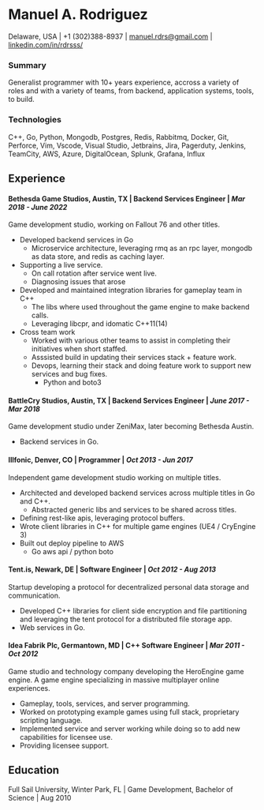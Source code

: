 # Manuel A. Rodriguez
Delaware, USA | +1 (302)388-8937 | manuel.rdrs@gmail.com | [linkedin.com/in/rdrsss/](https://www.linkedin.com/in/rdrsss/)

### Summary
Generalist programmer with 10+ years experience, accross a variety of roles and with a variety of teams, from backend, application systems, tools, to build. 

### Technologies
C++, Go, Python, Mongodb, Postgres, Redis, Rabbitmq, Docker, Git, Perforce, Vim, Vscode, Visual Studio, Jetbrains, Jira, Pagerduty, Jenkins, TeamCity, AWS, Azure, DigitalOcean, Splunk, Grafana, Influx

## Experience
#### Bethesda Game Studios, Austin, TX | Backend Services Engineer | _Mar 2018 - June 2022_
Game development studio, working on Fallout 76 and other titles.
* Developed backend services in Go
  * Microservice architecture, leveraging rmq as an rpc layer, mongodb as data store, and redis as caching layer.
* Supporting a live service.
  * On call rotation after service went live.
  * Diagnosing issues that arose
* Developed and maintained integration libraries for gameplay team in C++
  * The libs where used throughout the game engine to make backend calls.
  * Leveraging libcpr, and idomatic C++11(14)
* Cross team work
  * Worked with various other teams to assist in completing their initiatives when short staffed. 
  * Asssisted build in updating their services stack + feature work.
  * Devops, learning their stack and doing feature work to support new services and bug fixes.
    * Python and boto3 

#### BattleCry Studios, Austin, TX | Backend Services Engineer | _June 2017 - Mar 2018_
Game development studio under ZeniMax, later becoming Bethesda Austin.
* Backend services in Go.

#### Illfonic, Denver, CO | Programmer | _Oct 2013 - Jun 2017_
Independent game development studio working on multiple titles.
* Architected  and developed backend services across multiple titles in Go and C++.
  * Abstracted generic libs and services to be shared across titles.
* Defining rest-like apis, leveraging protocol buffers.
* Wrote client libraries in C++ for multiple game engines (UE4 / CryEngine 3)
* Built out deploy pipeline to AWS
  * Go aws api / python boto

#### Tent.is, Newark, DE | Software Engineer | _Oct 2012 - Aug 2013_
Startup developing a protocol for decentralized personal data storage and communication. 
* Developed C++ libraries for client side encryption and file partitioning and leveraging the tent protocol for a distributed file storage app.
* Web services in Go.

#### Idea Fabrik Plc, Germantown, MD | C++ Software Engineer | _Mar 2011 - Oct 2012_
Game studio and technology company developing the HeroEngine game engine. A game engine specializing in massive multiplayer online experiences.
* Gameplay, tools, services, and server programming.
 * Worked on prototyping example games using full stack, proprietary scripting language.
 * Implemented service and server working while doing so to add new capabilities for licensee use.
* Providing licensee support.

## Education
Full Sail University, Winter Park, FL | Game Development, Bachelor of Science | Aug 2010
